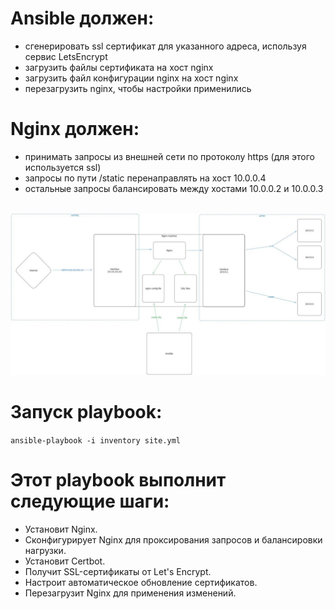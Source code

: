 # Ansible должен:
- сгенерировать ssl сертификат для указанного адреса, используя сервис LetsEncrypt
- загрузить файлы сертификата на хост nginx
- загрузить файл конфигурации nginx на хост nginx
- перезагрузить nginx, чтобы настройки применились
# Nginx должен:
- принимать запросы из внешней сети по протоколу https (для этого используется ssl)
- запросы по пути /static перенаправлять на хост 10.0.0.4
- остальные запросы балансировать между хостами 10.0.0.2 и 10.0.0.3

<img> ![alt text](photo_5965181143298982282_y-1.jpg)

# Запуск playbook:

``
ansible-playbook -i inventory site.yml
``
# Этот playbook выполнит следующие шаги:

- Установит Nginx.
- Сконфигурирует Nginx для проксирования запросов и балансировки нагрузки.
- Установит Certbot.
- Получит SSL-сертификаты от Let's Encrypt.
- Настроит автоматическое обновление сертификатов.
- Перезагрузит Nginx для применения изменений.



